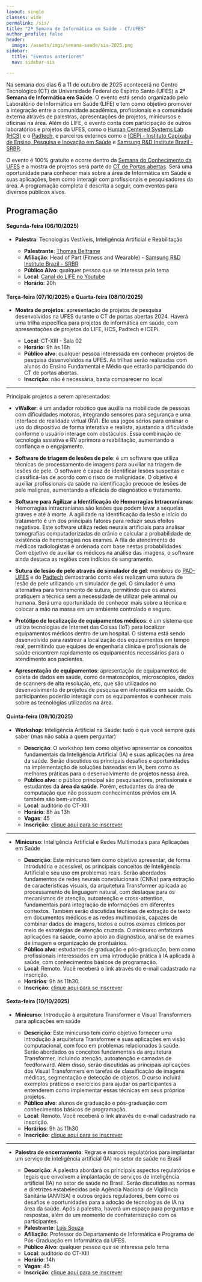 ```yaml
---
layout: single
classes: wide
permalink: /sis/
title: "2ª Semana de Informática em Saúde - CT/UFES"
author_profile: false
header:
  image: /assets/imgs/semana-saude/sis-2025.png
sidebar:
  title: "Eventos anteriores"
  nav: sidebar-sis

---
```


Na semana dos dias 6 a 11 de outubro de 2025 acontecerá no Centro Tecnológico (CT) da Universidade Federal do Espírito Santo (UFES) a **2ª Semana de Informática em Saúde**. O evento está sendo organizado pelo Laboratório de Informática em Saúde (LIFE) e tem como objetivo promover a integração entre a comunidade acadêmica, profissionais e a comunidade externa através de palestras, apresentações de projetos, minicursos e oficinas na área. Além do LIFE, o evento conta com participação de outros laboratórios e projetos da UFES, como o [Human Centered Systems Lab (HCS)](https://www.instagram.com/hcs.ufes/) e o [Padtech](https://www.instagram.com/padtechufes/), e parceiros externos como o [ICEPi - Instituto Capixaba de Ensino, Pesquisa e Inovação em Saúde](https://icepi.es.gov.br/) e [Samsung R&D Institute Brazil - SRBR](https://research.samsung.com/srbr).

O evento é 100% gratuito e ocorre dentro da [Semana do Conhecimento da UFES](https://www.ufes.br/conteudo/semana-do-conhecimento-2024-acontece-em-novembro-nos-quatro-campi-da-ufes-agende-se) e a mostra de projetos será parte do [CT de Portas abertas](https://www.instagram.com/ct.ufes/p/Cyg1Z2rPVn4/?img_index=1). Será uma oportunidade para conhecer mais sobre a área de Informática em Saúde e suas aplicações, bem como interagir com profissionais e pesquisadores da área. A programação completa é descrita a seguir, com eventos para diversos públicos alvos.



## Programação

#### Segunda-feira (06/10/2025)

- **Palestra**: Tecnologias Vestíveis, Inteligência Artificial e Reabilitação
  
  - **Palestrante**: [Thomas Beltrame](https://www.linkedin.com/in/thomas-beltrame-47a99a23/)
  - **Afiliação**: Head of Part (Fitness and Wearable) - [Samsung R&D Institute Brazil - SRBR](https://research.samsung.com/srbr)
  - **Público Alvo**: qualquer pessoa que se interessa pelo tema
  - **Local**: [Canal do LIFE no Youtube](https://www.youtube.com/watch?v=J1tpr--vJaw)
  - **Horário**: 20h
  

#### Terça-feira (07/10/2025) e Quarta-feira (08/10/2025)

- **Mostra de projetos**: apresentação de projetos de pesquisa desenvolvidos na UFES durante o CT de portas abertas 2024. Haverá uma trilha específica para projetos de informática em saúde, com apresentações de projetos do LIFE, HCS, Padtech e ICEPi.

  - **Local**: CT-XIII - Sala 02
  - **Horário**: 9h às 16h
  - **Público alvo**: qualquer pessoa interessada em conhecer projetos de pesquisa desenvolvidos na UFES. As trilhas serão realizadas com alunos do Ensino Fundamental e Médio que estarão participando do CT de portas abertas.
  - **Inscrição**: não é necessária, basta comparecer no local

___ 

Principais projetos a serem apresentados:

- **vWalker**: é um andador robótico que auxilia na mobilidade de pessoas com dificuldades motoras, integrando sensores para segurança e uma interface de realidade virtual (RV). Ele usa jogos sérios para ensinar o uso do dispositivo de forma interativa e realista, ajustando a dificuldade conforme o usuário interage com obstáculos. Essa combinação de tecnologia assistiva e RV aprimora a reabilitação, aumentando a confiança e o engajamento.

- **Software de triagem de lesões de pele**: é um software que utiliza técnicas de processamento de imagens para auxiliar na triagem de lesões de pele. O software é capaz de identificar lesões suspeitas e classificá-las de acordo com o risco de malignidade. O objetivo é auxiliar profissionais da saúde na identificação precoce de lesões de pele malignas, aumentando a eficácia do diagnóstico e tratamento.

- **Software para Agilizar a Identificação de Hemorragias Intracranianas**: Hemorragias intracranianas são lesões  que podem levar a sequelas graves e até à morte. A agilidade na identificação da lesão e início do tratamento é um dos principais fatores para reduzir seus efeitos negativos. Este software utiliza redes neurais artificiais para analisar  tomografias computadorizadas do crânio e calcular a probabilidade de existência de hemorragias nos exames. A fila de atendimento de médicos radiologistas é ordenada com base nestas probabilidades. Com objetivo de auxiliar os médicos na análise das imagens, o software ainda destaca as regiões com indícios de sangramento.

- **Sutura de lesão de pele através de simulador de gel**: membros do [PAD-UFES](https://pad.ufes.br/) e do [Padtech](https://pad.ufes.br/padtech) demostrarão como eles realizam uma sutura de lesão de pele utilizando um simulador de gel. O simulador é uma alternativa para treinamento de sutura, permitindo que os alunos pratiquem a técnica sem a necessidade de utilizar pele animal ou humana. Será uma oportunidade de conhecer mais sobre a técnica e colocar a mão na massa em um ambiente controlado e seguro.
  
- **Protótipo de localização de equipamentos médicos**: é um sistema que utiliza tecnologias de Internet das Coisas (IoT) para localizar equipamentos médicos dentro de um hospital. O sistema está sendo desenvolvido para rastrear a localização dos equipamentos em tempo real, permitindo que equipes de engenharia clínica e profissionais de saúde encontrem rapidamente os equipamentos necessários para o atendimento aos pacientes.

- **Apresentação de equipamentos**: apresentação de equipamentos de coleta de dados em saúde, como dermatoscópios, microscópios, dados de scanners de alta resolução, etc, que são utilizados no desenvolvimento de projetos de pesquisa em informática em saúde. Os participantes poderão interagir com os equipamentos e conhecer mais sobre as tecnologias utilizadas na área.


#### Quinta-feira (09/10/2025)

- **Workshop**: Inteligência Artificial na Saúde: tudo o que você sempre quis saber (mas não sabia a quem perguntar)

  - **Descrição**: O workshop tem como objetivo apresentar os conceitos fundamentais da Inteligência Artificial (IA) e suas aplicações na área da saúde. Serão discutidos os principais desafios e oportunidades na implementação de soluções baseadas em IA, bem como as melhores práticas para o desenvolvimento de projetos nessa área.
  - **Público alvo**: o público principal são pesquisadores, profissionais e estudantes da **área da saúde**. Porém, estudantes da área de computação que não possuem conhecimentos prévios em IA também são bem-vindos.
  - **Local**: auditório do CT-XIII
  - **Horário**: 8h às 13h
  - **Vagas**: 45
  - **Inscrição**: [clique aqui para se inscrever](https://forms.gle/pF25SrZFvcrcMqAi7)

____

- **Minicurso**: Inteligência Artificial e Redes Multimodais para Aplicações em Saúde

    - **Descrição**: Este minicurso tem como objetivo apresentar, de forma introdutória e acessível, os principais conceitos de Inteligência Artificial e seu uso em problemas reais. Serão abordados fundamentos de redes neurais convolucionais (CNNs) para extração de características visuais, da arquitetura Transformer aplicada ao processamento de linguagem natural, com destaque para os mecanismos de atenção, autoatenção e cross-attention, fundamentais para integração de informações em diferentes contextos. Também serão discutidas técnicas de extração de texto em documentos médicos e as redes multimodais, capazes de combinar dados de imagens, textos e outros exames clínicos por meio de estratégias de atenção cruzada. O minicurso enfatizará aplicações na saúde, como apoio ao diagnóstico, análise de exames de imagem e organização de prontuários.
  - **Público alvo**: estudantes de graduação e pós-graduação, bem como profissionais interessados em uma introdução prática à IA aplicada à saúde, com conhecimentos básicos de programação.
  - **Local**: Remoto. Você receberá o link através do e-mail cadastrado na inscrição.
  - **Horários**: 9h às 11h30.
  - **Inscrição**: [clique aqui para se inscrever](https://forms.gle/cXEdhxK2EfB9DvB78)


#### Sexta-feira (10/10/2025)

- **Minicurso**: Introdução à arquitetura Transformer e Visual Transformers para aplicações em saúde

    - **Descrição**: Este minicurso tem como objetivo fornecer uma introdução à arquitetura Transformer e suas aplicações em visão computacional, com foco em problemas relacionados à saúde. Serão abordados os conceitos fundamentais da arquitetura Transformer, incluindo atenção, autoatenção e camadas de feedforward. Além disso, serão discutidas as principais aplicações dos Visual Transformers em tarefas de classificação de imagens médicas, segmentação e detecção de objetos. O curso incluirá exemplos práticos e exercícios para ajudar os participantes a entenderem como implementar essas técnicas em seus próprios projetos.
  - **Público alvo**: alunos de graduação e pós-graduação com conhecimentos básicos de programação.
  - **Local**: Remoto. Você receberá o link através do e-mail cadastrado na inscrição.
  - **Horários**: 9h às 11h30 
  - **Inscrição**: [clique aqui para se inscrever](https://forms.gle/rMAwiEFMGpy89TiT7)

____

- **Palestra de encerramento**: Regras e marcos regulatórios para implantar um serviço de inteligência artificial (IA) no setor de saúde no Brasil

  - **Descrição**: A palestra abordará os principais aspectos regulatórios e legais que envolvem a implantação de serviços de inteligência artificial (IA) no setor de saúde no Brasil. Serão discutidas as normas e diretrizes estabelecidas pela Agência Nacional de Vigilância Sanitária (ANVISA) e outros órgãos reguladores, bem como os desafios e oportunidades para a adoção de tecnologias de IA na área da saúde. Após a palestra, haverá um espaço para perguntas e respostas, além de um momento de confraternização com os participantes.
  - **Palestrante**: [Luis Souza](https://www.linkedin.com/in/luis-souza-22829368/)
  - **Afiliação**: Professor do Departamento de Informática e Programa de Pós-Graduação em Informática da UFES. 
  - **Público Alvo**: qualquer pessoa que se interessa pelo tema
  - **Local**: auditório do CT-XIII
  - **Horário**: 14h
  - **Vagas**: 45
  - **Inscrição**: [clique aqui para se inscrever](https://forms.gle/XyzQfTas145ekTiRA)



